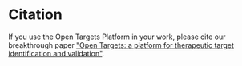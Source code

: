 # Citation

If you use the Open Targets Platform in your work, please cite our breakthrough paper ["Open Targets: a platform for therapeutic target identification and validation"](http://nar.oxfordjournals.org/content/early/2016/11/29/nar.gkw1055.full).

